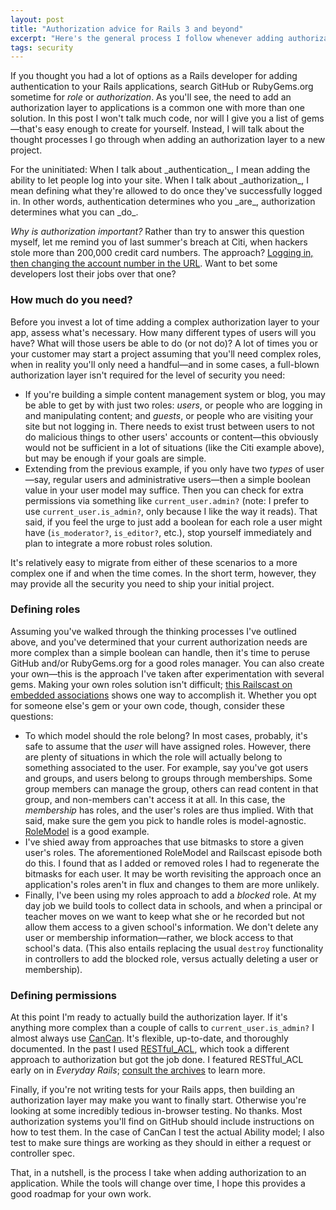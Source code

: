 ```yaml
---
layout: post
title: "Authorization advice for Rails 3 and beyond"
excerpt: "Here's the general process I follow whenever adding authorization&mdash;the logic that says what a user's allowed to do&mdash;to my Rails applications."
tags: security
---
```


If you thought you had a lot of options as a Rails developer for adding authentication to your Rails applications, search GitHub or RubyGems.org sometime for _role_ or _authorization_. As you'll see, the need to add an authorization layer to applications is a common one with more than one solution. In this post I won't talk much code, nor will I give you a list of gems&mdash;that's easy enough to create for yourself. Instead, I will talk about the thought processes I go through when adding an authorization layer to a new project.

<div class="alert alert-info">
  For the uninitiated: When I talk about _authentication_, I mean adding the ability to let people log into your site. When I talk about _authorization_, I mean defining what they're allowed to do once they've successfully logged in. In other words, authentication determines who you _are_, authorization determines what you can _do_.
</div>

*Why is authorization important?* Rather than try to answer this question myself, let me remind you of last summer's breach at Citi, when hackers stole more than 200,000 credit card numbers. The approach? [Logging in, then changing the account number in the URL](http://consumerist.com/2011/06/how-hackers-stole-200000-citi-accounts-by-exploiting-basic-browser-vulnerability.html). Want to bet some developers lost their jobs over that one?

### How much do you need?

Before you invest a lot of time adding a complex authorization layer to your app, assess what's necessary. How many different types of users will you have? What will those users be able to do (or not do)? A lot of times you or your customer may start a project assuming that you'll need complex roles, when in reality you'll only need a handful&mdash;and in some cases, a full-blown authorization layer isn't required for the level of security you need:

* If you're building a simple content management system or blog, you may be able to get by with just two roles: _users_, or people who are logging in and manipulating content; and _guests_, or people who are visiting your site but not logging in. There needs to exist trust between users to not do malicious things to other users' accounts or content&mdash;this obviously would not be sufficient in a lot of situations (like the Citi example above), but may be enough if your goals are simple.
* Extending from the previous example, if you only have two _types_ of user&mdash;say, regular users and administrative users&mdash;then a simple boolean value in your user model may suffice. Then you can check for extra permissions via something like `current_user.admin?` (note: I prefer to use `current_user.is_admin?`, only because I like the way it reads). That said, if you feel the urge to just add a boolean for each role a user might have (`is_moderator?`, `is_editor?`, etc.), stop yourself immediately and plan to integrate a more robust roles solution.

It's relatively easy to migrate from either of these scenarios to a more complex one if and when the time comes. In the short term, however, they may provide all the security you need to ship your initial project.

### Defining roles

Assuming you've walked through the thinking processes I've outlined above, and you've determined that your current authorization needs are more complex than a simple boolean can handle, then it's time to peruse GitHub and/or RubyGems.org for a good roles manager. You can also create your own&mdash;this is the approach I've taken after experimentation with several gems. Making your own roles solution isn't difficult; [this Railscast on embedded associations](http://railscasts.com/episodes/189-embedded-association) shows one way to accomplish it. Whether you opt for someone else's gem or your own code, though, consider these questions:

* To which model should the role belong? In most cases, probably, it's safe to assume that the _user_ will have assigned roles. However, there are plenty of situations in which the role will actually belong to something associated to the user. For example, say you've got users and groups, and users belong to groups through memberships. Some group members can manage the group, others can read content in that group, and non-members can't access it at all. In this case, the _membership_ has roles, and the user's roles are thus implied. With that said, make sure the gem you pick to handle roles is model-agnostic. [RoleModel](https://github.com/martinrehfeld/role_model) is a good example.
* I've shied away from approaches that use bitmasks to store a given user's roles. The aforementioned RoleModel and Railscast episode both do this. I found that as I added or removed roles I had to regenerate the bitmasks for each user. It may be worth revisiting the approach once an application's roles aren't in flux and changes to them are more unlikely.
* Finally, I've been using my roles approach to add a _blocked_ role. At my day job we build tools to collect data in schools, and when a principal or teacher moves on we want to keep what she or he recorded but not allow them access to a given school's information. We don't delete any user or membership information&mdash;rather, we block access to that school's data. (This also entails replacing the usual `destroy` functionality in controllers to add the blocked role, versus actually deleting a user or membership).

### Defining permissions

At this point I'm ready to actually build the authorization layer. If it's anything more complex than a couple of calls to `current_user.is_admin?` I almost always use [CanCan](https://github.com/ryanb/cancan). It's flexible, up-to-date, and thoroughly documented. In the past I used [RESTful_ACL](https://github.com/ProtectedMethod/restful_acl), which took a different approach to authorization but got the job done. I featured RESTful_ACL early on in _Everyday Rails_; [consult the archives](/archives.html) to learn more.

Finally, if you're not writing tests for your Rails apps, then building an authorization layer may make you want to finally start. Otherwise you're looking at some incredibly tedious in-browser testing. No thanks. Most authorization systems you'll find on GitHub should include instructions on how to test them. In the case of CanCan I test the actual Ability model; I also test to make sure things are working as they should in either a request or controller spec.

That, in a nutshell, is the process I take when adding authorization to an application. While the tools will change over time, I hope this provides a good roadmap for your own work.